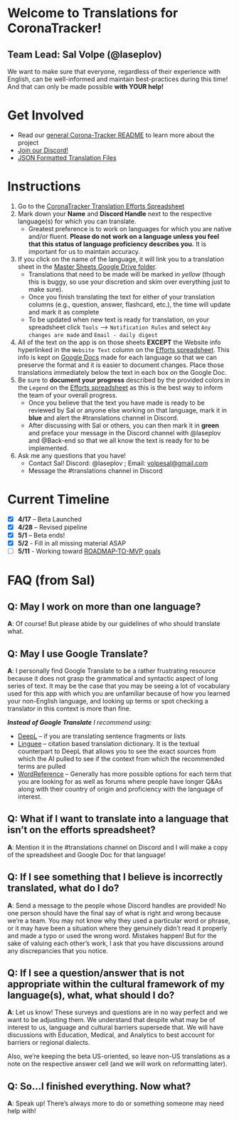 # Welcome to Translations for CoronaTracker!

## Team Lead: Sal Volpe (@laseplov)

We want to make sure that everyone, regardless of their experience with English, can be well-informed and maintain best-practices during this time! And that can only be made possible __with YOUR help!__

# Get Involved

* Read our [general Corona-Tracker README](https://github.com/COVID-19-electronic-health-system/Corona-tracker) to learn more about the project
* [Join our Discord!](https://discord.gg/pPERUuv)
* [JSON Formatted Translation Files](../client/public/locales)

# Instructions

1. Go to the [CoronaTracker Translation Efforts Spreadsheet](https://docs.google.com/spreadsheets/d/1Deaaybwk8TPDlOnXJkFCQe6CIcrAqWoDA5Gbot3joyY/edit#gid=0)
2. Mark down your **Name** and **Discord Handle** next to the respective language(s) for which you can translate.
    - Greatest preference is to work on languages for which you are native and/or fluent. **Please do not work on a language unless you feel that this status of language proficiency describes you.** It is important for us to maintain accuracy.
3. If you click on the name of the language, it will link you to a translation sheet in the
[Master Sheets Google Drive folder](https://drive.google.com/open?id=12I3IoLc1Li3rtCqhwEoRhLs5FA_6BF7A).
    - Translations that need to be made will be marked in *yellow* (though this is buggy, so use your discretion and skim over everything just to make sure).
    - Once you finish translating the text for either of your translation columns (e.g., question, answer, flashcard, etc.), the time will update and mark it as complete
    - To be updated when new text is ready for translation, on your spreadsheet click `Tools` –> `Notification Rules` and select `Any changes are made` and `Email - daily digest`
4. All of the text on the app is on those sheets **EXCEPT** the Website info hyperlinked in the `Website Text` column on the [Efforts spreadsheet](https://docs.google.com/spreadsheets/d/1Deaaybwk8TPDlOnXJkFCQe6CIcrAqWoDA5Gbot3joyY/edit#gid=0). This info is kept on
[Google Docs](https://drive.google.com/open?id=1CLun7U6GWQOfwnJ_rDSU4PndRwe36hrL)
made for each language so that we can preserve the format and it is easier to document changes. Place those translations immediately below the text in each box on the Google Doc.
5. Be sure to **document your progress** described by the provided colors in the `Legend` on the [Efforts spreadsheet](https://docs.google.com/spreadsheets/d/1Deaaybwk8TPDlOnXJkFCQe6CIcrAqWoDA5Gbot3joyY/edit#gid=0) as this is the best way to inform the team of your overall progress.
    - Once you believe that the text you have made is ready to be reviewed by Sal or anyone else working on that language, mark it in **blue** and alert the #translations channel in Discord.
    - After discussing with Sal or others, you can then mark it in **green** and preface your message in the Discord channel with @laseplov and @Back-end so that we all know the text is ready for to be implemented.
6. Ask me any questions that you have!
    - Contact Sal! Discord: @laseplov ; Email: volpesal@gmail.com
    - Message the #translations channel in Discord

# Current Timeline

- [x] **4/17** – Beta Launched
- [x] **4/28** – Revised pipeline
- [x] **5/1** – Beta ends!
- [x] **5/2** - Fill in all missing material ASAP
- [ ] **5/11** - Working toward [ROADMAP-TO-MVP goals](../ROADMAP-TO-MVP.md)

# FAQ (from Sal)

## Q: May I work on more than one language?

**A**: Of course! But please abide by our guidelines of who should translate what.

## Q: May I use Google Translate?

**A**: I personally find Google Translate to be a rather frustrating resource because it does not grasp the grammatical and syntactic aspect of long series of text. It may be the case that you may be seeing a lot of vocabulary used for this app with which you are unfamiliar because of how you learned your non-English language, and looking up terms or spot checking a translator in this context is more than fine.

_**Instead of Google Translate** I recommend using:_

* [DeepL](https://www.deepl.com/en/translator) – if you are translating sentence fragments or lists
* [Linguee](https://www.linguee.com/) – citation based translation dictionary. It is the textual counterpart to DeepL that allows you to see the exact sources from which the AI pulled to see if the context from which the recommended terms are pulled
* [WordReference](https://www.wordreference.com/) – Generally has more possible options for each term that you are looking for as well as forums where people have longer Q&As along with their country of origin and proficiency with the language of interest.

## Q: What if I want to translate into a language that isn’t on the efforts spreadsheet?

**A**: Mention it in the #translations channel on Discord and I will make a copy of the spreadsheet and Google Doc for that language!

## Q: If I see something that I believe is incorrectly translated, what do I do?

**A**: Send a message to the people whose Discord handles are provided! No one person should have the final say of what is right and wrong because we’re a team. You may not know why they used a particular word or phrase, or it may have been a situation where they genuinely didn’t read it properly and made a typo or used the wrong word. Mistakes happen! But for the sake of valuing each other’s work, I ask that you have discussions around any discrepancies that you notice.

## Q: If I see a question/answer that is not appropriate within the cultural framework of my language(s), what, what should I do?

**A**: Let us know! These surveys and questions are in no way perfect and we want to be adjusting them. We understand that despite what may be of interest to us, language and cultural barriers supersede that. We will have discussions with Education, Medical, and Analytics to best account for barriers or regional dialects.

Also, we’re keeping the beta US-oriented, so leave non-US translations as a note on the respective answer cell (and we will work on reformatting later).

## Q: So...I finished everything. Now what?

**A**: Speak up! There’s always more to do or something someone may need help with!
